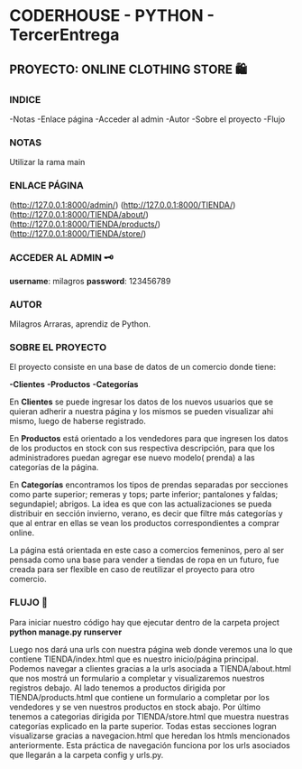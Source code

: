 # CODERHOUSE - PYTHON - TercerEntrega #

## PROYECTO: ONLINE CLOTHING STORE :shopping:

### INDICE ###

-Notas
-Enlace página
-Acceder al admin
-Autor
-Sobre el proyecto
-Flujo

### NOTAS ###
Utilizar la rama main

### ENLACE PÁGINA ###

(http://127.0.0.1:8000/admin/)
(http://127.0.0.1:8000/TIENDA/)
(http://127.0.0.1:8000/TIENDA/about/)
(http://127.0.0.1:8000/TIENDA/products/)
(http://127.0.0.1:8000/TIENDA/store/)


### ACCEDER AL ADMIN  :old_key:

**username**: milagros
**password**: 123456789

### AUTOR ###

Milagros Arraras, aprendiz de Python.


### SOBRE EL PROYECTO ###

El proyecto consiste en una base de datos de un comercio donde tiene:

**-Clientes**
**-Productos**
**-Categorías**

En **Clientes** se puede ingresar los datos de los nuevos usuarios que se quieran adherir a nuestra página y los mismos se pueden visualizar ahi mismo, luego de haberse registrado.

En **Productos** está orientado a los vendedores para que ingresen los datos de los productos en stock con sus respectiva descripción, para que los administradores puedan agregar ese nuevo modelo( prenda) a las categorías de la página.

En **Categorías** encontramos los tipos de prendas separadas por secciones como parte superior; remeras y tops; parte inferior; pantalones y faldas; segundapiel; abrigos. La idea es que con las actualizaciones se pueda distribuir en sección invierno, verano, es decir que filtre más categorías y que al entrar en ellas se vean los productos correspondientes a comprar online.


La página está orientada en este caso a comercios femeninos, pero al ser pensada como una base para vender a tiendas de ropa en un futuro, fue creada para ser flexible en caso de reutilizar el proyecto para otro comercio. 



### FLUJO  :triangular_flag_on_post:

Para iniciar nuestro código hay que ejecutar dentro de la carpeta project **python manage.py runserver**

Luego nos dará una urls con nuestra página web donde veremos una lo que contiene TIENDA/index.html que es nuestro inicio/página principal. Podemos navegar a clientes gracias a la urls asociada a TIENDA/about.html que nos mostrá un formulario a completar y visualizaremos nuestros registros debajo. Al lado tenemos a productos dirigida por TIENDA/products.html que contiene un formulario a completar por los vendedores y se ven nuestros productos en stock abajo. Por último tenemos a categorias dirigida por TIENDA/store.html que muestra nuestras categorías explicado en la parte superior. Todas estas secciones logran visualizarse gracias a navegacion.html que heredan los htmls mencionados anteriormente. Esta práctica de navegación funciona por los urls asociados que llegarán a la carpeta config y urls.py.









